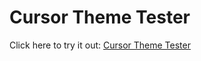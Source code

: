 # Cursor Theme Tester
Click here to try it out: [Cursor Theme Tester](https://xengshi.github.io/cursor-theme-tester/)
